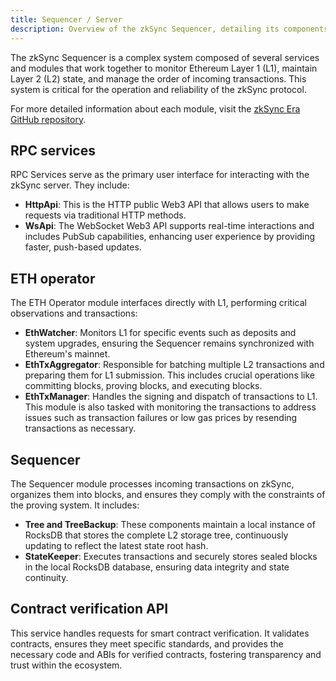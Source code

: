 ```yaml
---
title: Sequencer / Server
description: Overview of the zkSync Sequencer, detailing its components and functionalities for monitoring and maintaining L1 and L2 operations.
---
```


The zkSync Sequencer is a complex system composed of several services and modules that work together to monitor Ethereum Layer 1 (L1),
maintain Layer 2 (L2) state, and manage the order of incoming transactions.
This system is critical for the operation and reliability of the zkSync protocol.

For more detailed information about each module, visit the [zkSync Era GitHub repository](%%zk_git_repo_zksync-era%%).

## RPC services

RPC Services serve as the primary user interface for interacting with the zkSync server. They include:

- **HttpApi**:
  This is the HTTP public Web3 API that allows users to make requests via traditional HTTP methods.
- **WsApi**:
  The WebSocket Web3 API supports real-time interactions and includes PubSub capabilities, enhancing user experience by providing faster, push-based updates.

## ETH operator

The ETH Operator module interfaces directly with L1, performing critical observations and transactions:

- **EthWatcher**:
  Monitors L1 for specific events such as deposits and system upgrades, ensuring the Sequencer remains synchronized with Ethereum's mainnet.
- **EthTxAggregator**:
  Responsible for batching multiple L2 transactions and preparing them for L1 submission.
  This includes crucial operations like committing blocks, proving blocks, and executing blocks.
- **EthTxManager**:
  Handles the signing and dispatch of transactions to L1.
  This module is also tasked with monitoring the transactions to address issues such as transaction failures or low gas prices
  by resending transactions as necessary.

## Sequencer

The Sequencer module processes incoming transactions on zkSync, organizes them into blocks,
and ensures they comply with the constraints of the proving system.
It includes:

- **Tree and TreeBackup**:
  These components maintain a local instance of RocksDB that stores the complete L2 storage tree,
  continuously updating to reflect the latest state root hash.
- **StateKeeper**:
  Executes transactions and securely stores sealed blocks in the local RocksDB database, ensuring data integrity and state continuity.

## Contract verification API

This service handles requests for smart contract verification.
It validates contracts, ensures they meet specific standards,
and provides the necessary code and ABIs for verified contracts, fostering transparency and trust within the ecosystem.
